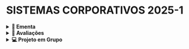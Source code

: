 # SISTEMAS CORPORATIVOS 2025-1

<details>
<summary><strong>📕 Ementa</strong></summary>

Desenvolvimento de sistemas computacionais, aplicando técnicas de arquitetura de software voltadas para o suporte a processos empresariais.

</details>

<details>
<summary><strong>🎯 Avaliações</strong></summary>

Fórmula: `A1 + A2`

Descrição:

- A1: Projeto em grupo (4 pessoas);
- A2: Avaliação teórica (individual).

</details> 

<details>
<summary><strong>💻 Projeto em Grupo</strong></summary>

`👉 O grupo deverá desenvolver um software com os 10 módulos listados abaixo. Cada módulo tem peso 0.5 na nota do projeto. Para que a nota seja computada, o módulo deve estar implementado/funcionando. O grupo possui a liberdade de escolher qual será o enredo do software.`

Módulos do sistema:

1. Gestão de materiais;
2. Inventário de estoque;
3. Processo de vendas;
4. README com a descrição do projeto e seus requisitos funcionais e não funcionais;
5. Carrinho de compras;
6. Máquinas de estados para representações de vendas;
7. Gestão de contas a pagar;
8. Gestão de contas a receber;
9. Gestão de funcionários;
10. Relatórios de contabilidade.

`⚠️ O projeto deverá ser entregue por meio do envio do link do repositório no GitHub.`

## Exemplos

## 1. Loja de Tênis (E-commerce e Gestão de Estoque)
Sistema de e-commerce para venda de tênis online.

### Funcionalidades:
1. **Gestão de materiais**: Cadastro de produtos, fornecedores e insumos.
2. **Inventário de estoque**: Controle de quantidade de produtos e baixa automática após venda.
3. **Processo de vendas**: Checkout online, integração com cartões e PIX.
4. **README**: Descrição do projeto e seus requisitos funcionais e não funcionais.
5. **Carrinho de compras**: Adição e remoção de itens antes da finalização do pedido.
6. **Máquinas de estados para vendas**: Status do pedido (pendente, pago, enviado, entregue, devolvido).
7. **Gestão de contas a pagar**: Pagamento de fornecedores, marketing e logística.
8. **Gestão de contas a receber**: Controle de pagamentos e inadimplências.
9. **Gestão de funcionários**: Controle de funcionários do setor administrativo e suporte ao cliente.
10. **Relatórios de contabilidade**: Demonstrações financeiras e fluxo de caixa.

---

## 2. Distribuidora de Bebidas (Gestão de Estoque e Contas)
ERP para distribuidoras que gerencia compras, estoque e faturamento.

### Funcionalidades:
1. **Gestão de materiais**: Cadastro de bebidas, fornecedores e insumos.
2. **Inventário de estoque**: Monitoramento de produtos armazenados e validade.
3. **Processo de vendas**: Pedido via WhatsApp, telefone e marketplace.
4. **README**: Descrição do projeto e seus requisitos funcionais e não funcionais.
5. **Carrinho de compras**: Pedido de múltiplos produtos com descontos e promoções.
6. **Máquinas de estados para vendas**: Status (cotação, confirmado, faturado, entregue).
7. **Gestão de contas a pagar**: Controle de fornecedores, impostos e custos operacionais.
8. **Gestão de contas a receber**: Faturamento recorrente e cobrança automática.
9. **Gestão de funcionários**: Administração de equipe de vendas e entregas.
10. **Relatórios de contabilidade**: Relatórios fiscais e de rentabilidade.

---

## 3. Construtora (Gestão Financeira e Compras)
Sistema para gerenciamento financeiro e compras em uma construtora.

### Funcionalidades:
1. **Gestão de materiais**: Controle de insumos como cimento, areia e ferramentas.
2. **Inventário de estoque**: Gestão de almoxarifado e controle por obra.
3. **Processo de vendas**: Contratação de projetos e emissão de notas fiscais.
4. **README**: Descrição do projeto e seus requisitos funcionais e não funcionais.
5. **Carrinho de compras**: Cotação de materiais e seleção de fornecedores.
6. **Máquinas de estados para vendas**: Status (orçamento, contrato fechado, em execução).
7. **Gestão de contas a pagar**: Pagamento de fornecedores, mão de obra e impostos.
8. **Gestão de contas a receber**: Controle de recebíveis de clientes e financiamentos.
9. **Gestão de funcionários**: Folha de pagamento e benefícios para equipe de obras.
10. **Relatórios de contabilidade**: Análise financeira por projeto.

---

## 4. Rede de Supermercados (Gestão de Estoque, Compras e Contabilidade)
ERP para supermercados que controla estoque, vendas e finanças.

### Funcionalidades:
1. **Gestão de materiais**: Cadastro de produtos por categorias (frios, bebidas, hortifruti).
2. **Inventário de estoque**: Controle de entrada, saída e perdas.
3. **Processo de vendas**: PDV integrado com cartões e PIX.
4. **README**: Descrição do projeto e seus requisitos funcionais e não funcionais.
5. **Carrinho de compras**: Criação de listas e promoções automáticas.
6. **Máquinas de estados para vendas**: Status da compra (em carrinho, pagamento, concluída).
7. **Gestão de contas a pagar**: Pagamento de fornecedores e folha de pagamento.
8. **Gestão de contas a receber**: Controle de recebíveis de cartões e convênios.
9. **Gestão de funcionários**: Administração de equipes por setor (atendimento, estoque, gerência).
10. **Relatórios de contabilidade**: Demonstrativos financeiros e controle de margens.

---

## 5. Clínica Médica (Gestão de Atendimento e Financeiro)
Sistema para gestão de clínicas médicas e consultórios.

### Funcionalidades:
1. **Gestão de materiais**: Controle de insumos médicos (medicamentos, EPIs).
2. **Inventário de estoque**: Monitoramento de uso e vencimento de materiais.
3. **Processo de vendas**: Agendamento de consultas e emissão de guias de convênio.
4. **README**: Descrição do projeto e seus requisitos funcionais e não funcionais.
5. **Carrinho de compras**: Seleção de exames e procedimentos pelo paciente.
6. **Máquinas de estados para vendas**: Status da consulta (agendada, realizada, cancelada).
7. **Gestão de contas a pagar**: Pagamento de médicos, fornecedores e despesas operacionais.
8. **Gestão de contas a receber**: Faturamento de consultas particulares e convênios.
9. **Gestão de funcionários**: Administração de médicos, recepcionistas e técnicos.
10. **Relatórios de contabilidade**: Relatórios de faturamento e análise de custos.

</details>